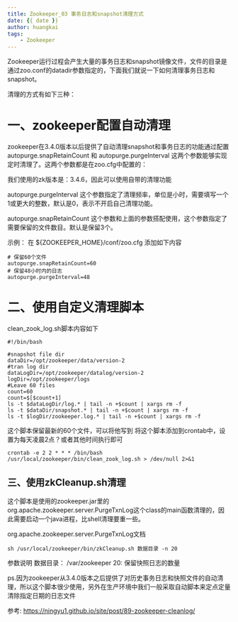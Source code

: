 ```yaml
---
title: Zookeeper_03 事务日志和snapshot清理方式
date: {{ date }}
author: huangkai
tags:
    - Zookeeper
---
```




Zookeeper运行过程会产生大量的事务日志和snapshot镜像文件，文件的目录是通过zoo.conf的datadir参数指定的，下面我们就说一下如何清理事务日志和snapshot。

清理的方式有如下三种：

一、zookeeper配置自动清理
=================

zookeeper在3.4.0版本以后提供了自动清理snapshot和事务日志的功能通过配置 autopurge.snapRetainCount 和 autopurge.purgeInterval 这两个参数能够实现定时清理了。这两个参数都是在zoo.cfg中配置的：

我们使用的zk版本是：3.4.6，因此可以使用自带的清理功能

autopurge.purgeInterval 这个参数指定了清理频率，单位是小时，需要填写一个1或更大的整数，默认是0，表示不开启自己清理功能。

autopurge.snapRetainCount 这个参数和上面的参数搭配使用，这个参数指定了需要保留的文件数目。默认是保留3个。

示例：
在 ${ZOOKEEPER_HOME}/conf/zoo.cfg 添加如下内容
```
# 保留60个文件
autopurge.snapRetainCount=60
# 保留48小时内的日志
autopurge.purgeInterval=48
```

二、使用自定义清理脚本
===========

clean_zook_log.sh脚本内容如下

```
#!/bin/bash
            
#snapshot file dir
dataDir=/opt/zookeeper/data/version-2
#tran log dir
dataLogDir=/opt/zookeeper/datalog/version-2
logDir=/opt/zookeeper/logs
#Leave 60 files
count=60
count=$[$count+1]
ls -t $dataLogDir/log.* | tail -n +$count | xargs rm -f
ls -t $dataDir/snapshot.* | tail -n +$count | xargs rm -f
ls -t $logDir/zookeeper.log.* | tail -n +$count | xargs rm -f
```
这个脚本保留最新的60个文件，可以将他写到 将这个脚本添加到crontab中，设置为每天凌晨2点？或者其他时间执行即可

```
crontab -e 2 2 * * * /bin/bash /usr/local/zookeeper/bin/clean_zook_log.sh > /dev/null 2>&1

```

三、使用zkCleanup.sh清理
------------------

这个脚本是使用的zookeeper.jar里的org.apache.zookeeper.server.PurgeTxnLog这个class的main函数清理的，因此需要启动一个java进程，比shell清理要重一些。

org.apache.zookeeper.server.PurgeTxnLog文档

```
sh /usr/local/zookeeper/bin/zkCleanup.sh 数据目录 -n 20
```
参数说明
数据目录： /var/zookeeper 20: 保留快照日志的数量

ps.因为zookeeper从3.4.0版本之后提供了对历史事务日志和快照文件的自动清理，所以这个脚本很少使用，另外在生产环境中我们一般采取自动脚本来定点定量清除指定日期的日志文件


参考: https://ningyu1.github.io/site/post/89-zookeeper-cleanlog/

